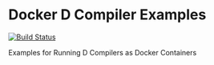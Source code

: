 # Docker D Compiler Examples

[![Build Status](https://travis-ci.org/d-muc/docker-compiler-examples.svg)](https://travis-ci.org/d-muc/docker-compiler-examples)

Examples for Running D Compilers as Docker Containers
